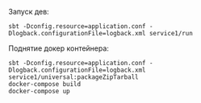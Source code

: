 Запуск дев:
```
sbt -Dconfig.resource=application.conf -Dlogback.configurationFile=logback.xml service1/run
```

Поднятие докер контейнера:
```
sbt -Dconfig.resource=application.conf -Dlogback.configurationFile=logback.xml service1/universal:packageZipTarball
docker-compose build
docker-compose up
```